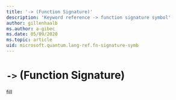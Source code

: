 ```yaml
---
title: '-> (Function Signature)'
description: 'Keyword reference -> function signature symbol'
author: gillenhaalb
ms.author: a-gibec
ms.date: 05/09/2020
ms.topic: article
uid: microsoft.quantum.lang-ref.fn-signature-symb
---
```


# `->` (Function Signature)

fill